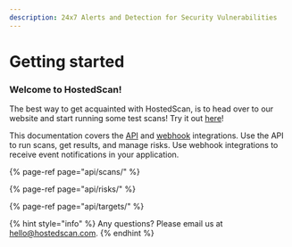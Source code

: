 ```yaml
---
description: 24x7 Alerts and Detection for Security Vulnerabilities
---
```


# Getting started

### Welcome to HostedScan!

The best way to get acquainted with HostedScan, is to head over to our website and start running some test scans! Try it out [here](https://hostedscan.com)!

This documentation covers the [API](api/overview.md) and [webhook](webhooks/overview.md) integrations. Use the API to run scans, get results, and manage risks. Use webhook integrations to receive event notifications in your application. 

{% page-ref page="api/scans/" %}

{% page-ref page="api/risks/" %}

{% page-ref page="api/targets/" %}



{% hint style="info" %}
Any questions? Please email us at [hello@hostedscan.com](mailto:hello@hostedscan.com).
{% endhint %}



